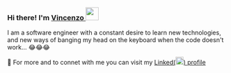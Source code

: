 ### Hi there! I'm [Vincenzo <img src="https://user-images.githubusercontent.com/10675526/219479446-eb143130-d3ff-43ad-806a-3868e6e0f9ce.png" width="30" />](linkedin.com/in/vincenzoguglielmo)

I am a software engineer with a constant desire to learn new technologies, and new ways of banging my head on the keyboard when the code doesn't work... :joy::joy::joy:


🔗 For more and to connet with me you can visit my [Linked\(<img src="https://user-images.githubusercontent.com/10675526/219473949-82495b3f-72e6-4ad0-a7b3-e850114306a5.svg" width="18" />\) profile](linkedin.com/in/vincenzoguglielmo)

